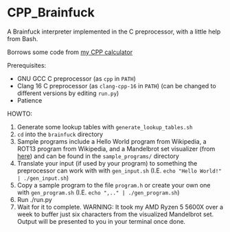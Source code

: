 # CPP_Brainfuck
A Brainfuck interpreter implemented in the C preprocessor, with a little help from Bash.

Borrows some code from [my CPP calculator](https://github.com/PanoramixDeDruide/CPP_Calculator)

Prerequisites:
- GNU GCC C preprocessor (as `cpp` in `PATH`)
- Clang 16 C preprocessor (as `clang-cpp-16` in `PATH`) (can be changed to different versions by editing `run.py`)
- Patience

HOWTO:
1. Generate some lookup tables with `generate_lookup_tables.sh`
2. `cd` into the `brainfuck` directory
3. Sample programs include a Hello World program from Wikipedia, a ROT13 program from Wikipedia, and a Mandelbrot set visualizer (from [here](https://github.com/ErikDubbelboer/brainfuck-jit/blob/master/mandelbrot.bf)) and can be found in the `sample_programs/` directory
4. Translate your input (if used by your program) to something the preprocessor can work with with `gen_input.sh` (I.E. `echo "Hello World!" | ./gen_input.sh`)
4. Copy a sample program to the file `program.h` or create your own one with `gen_program.sh` (I.E. `echo ",.." | ./gen_program.sh`)
5. Run ./run.py
6. Wait for it to complete. WARNING: It took my AMD Ryzen 5 5600X over a week to buffer just six characters from the visualized Mandelbrot set. Output will be presented to you in your terminal once done.

